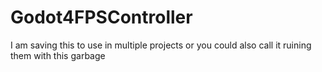 # Godot4FPSController
I am saving this to use in multiple projects or you could also call it ruining them with this garbage
